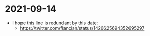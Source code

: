 # 2021-09-14

- I hope this line is redundant by this date:
  - https://twitter.com/flancian/status/1426625694352695297
